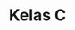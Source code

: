 ---
date:  ""
draft: false
title: "Kelas C"
quota: 37
weight: 3
enroll:
    start: "27 Juni 2025"
    close: "30 Agustus 2025"
session:
    start: "1 September 2025"
    close: "1 Januari 2026"
require:
    - prop: "linux"
      name: "linux"
      icon: ""
      desc: "Suspendisse condimentum ipsum vel mi luctus, nec ornare est porttitor."
metadata:
    index: false
    thumb: "cover.jpg"
    author: ["Sultan Fajar Ramadhan"]
description: "Course ini memberikan pemahaman mengenai konsep, teknologi, dan aplikasi perpustakaan digital. Mahasiswa akan mempelajari bagaimana mengelola, menyimpan, mengakses, dan mendistribusikan informasi digital."
---